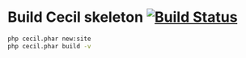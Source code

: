 # Build Cecil skeleton [![Build Status](https://travis-ci.com/Cecilapp/skeleton.svg?branch=master)](https://travis-ci.com/Cecilapp/skeleton)

```bash
php cecil.phar new:site
php cecil.phar build -v
```
